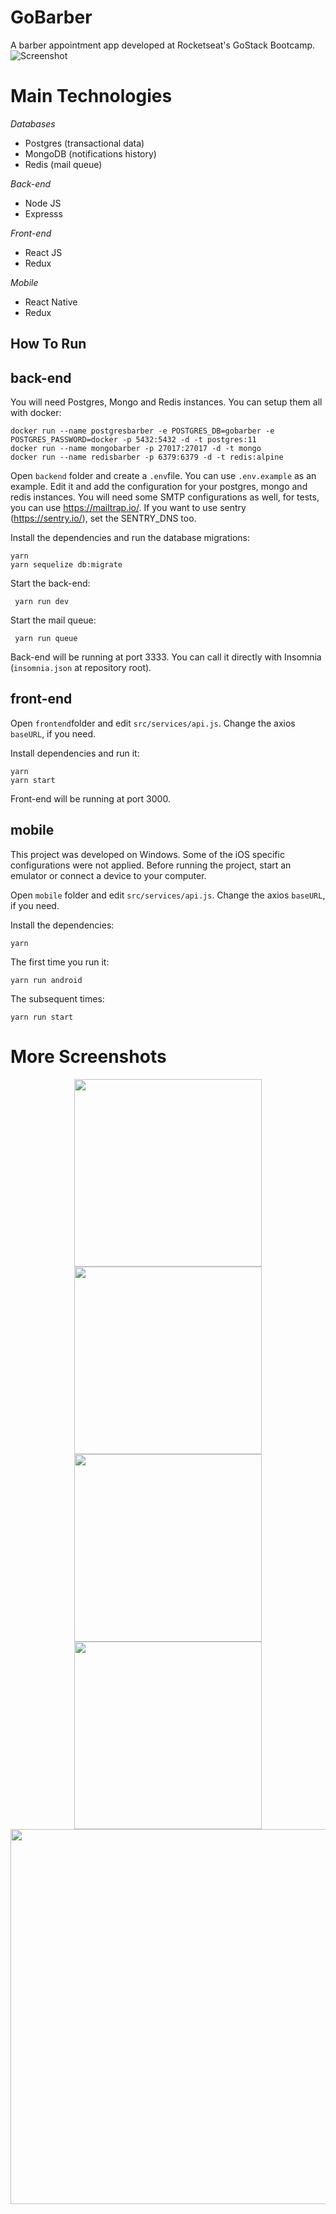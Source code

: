 # GoBarber
A barber appointment app developed at Rocketseat's GoStack Bootcamp.
![Screenshot](/.github/general_01.png)

# Main Technologies
*Databases*
- Postgres (transactional data)
- MongoDB (notifications history)
- Redis (mail queue)

*Back-end*
- Node JS
- Expresss

*Front-end*
- React JS
- Redux

*Mobile*
- React Native
- Redux

## How To Run

## back-end
You will need Postgres, Mongo and Redis instances. You can setup them all with docker:
```
docker run --name postgresbarber -e POSTGRES_DB=gobarber -e POSTGRES_PASSWORD=docker -p 5432:5432 -d -t postgres:11
docker run --name mongobarber -p 27017:27017 -d -t mongo
docker run --name redisbarber -p 6379:6379 -d -t redis:alpine
```
Open `backend` folder and create a `.env`file. You can use `.env.example` as an example.
Edit it and add the configuration for your postgres, mongo and redis instances.
You will need some SMTP configurations as well, for tests, you can use https://mailtrap.io/.
If you want to use sentry (https://sentry.io/), set the SENTRY_DNS too.

Install the dependencies and run the database migrations:
```
yarn
yarn sequelize db:migrate
```
Start the back-end:
```
 yarn run dev
```
Start the mail queue:
```
 yarn run queue
```
Back-end will be running at port 3333. You can call it directly with Insomnia (`insomnia.json` at repository root).

## front-end
Open `frontend`folder and edit `src/services/api.js`. Change the axios `baseURL`, if you need.

Install dependencies and run it:
```
yarn
yarn start
```
Front-end will be running at port 3000.

## mobile
This project was developed on Windows. Some of the iOS specific configurations were not applied.
Before running the project, start an emulator or connect a device to your computer.

Open `mobile` folder and edit `src/services/api.js`. Change the axios `baseURL`, if you need.

Install the dependencies:
```
yarn
```
The first time you run it:
```
yarn run android
```
The subsequent times:
```
yarn run start
 ```
 
# More Screenshots
<p align="center">
<img src="/.github/mobile_01.png" width="300">
<img src="/.github/mobile_04.png" width="300">
<img src="/.github/mobile_05.png" width="300">
<img src="/.github/mobile_06.png" width="300">
<img src="/.github/web_03.png" width="600">
</p>
